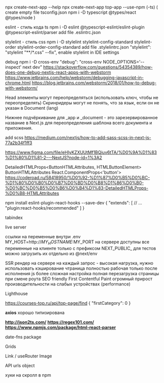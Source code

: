 npx create-next-app --help
npx create-next-app top-app --use-npm (-ts)
(
create empty file tsconfig.json
npm i -D typescript @types/react @types/node
)

eslint - стиль кода ts
npm i -D eslint @typescript-eslint/eslint-plugin @typescript-eslint/parser
add file .eslintrc.json

stylelint - стиль css
npm i -D stylelint stylelint-config-standard stylelint-order stylelint-order-config-standard
add file .stylelintrc.json
"stylelint": "stylelint \"**/*.css\" --fix",
enable stylelint in IDE settings

debug
npm i -D cross-env
"debug": "cross-env NODE_OPTIONS='--inspect' next dev"
https://stackoverflow.com/questions/54354389/how-does-one-debug-nextjs-react-apps-with-webstorm
https://www.jetbrains.com/help/webstorm/debugging-javascript-in-chrome.html
https://blog.jetbrains.com/webstorm/2018/01/how-to-debug-with-webstorm/


Head элементы могут переопределяться (использовать ключ, чтобы не переопределять)
Скринридеры могут не понять, что за язык, если он не указан в Document (lang)

Нижнее подчёркивание для _app и _document - это зарезервированное название в Next.js для переопределения шаблона всего документа и приложения.

add scss https://medium.com/nextjs/how-to-add-sass-scss-in-next-js-77a2b34f1ff3

https://www.figma.com/file/eHIyKZXUUtMf1BQiuv6tTA/%D0%9A%D1%83%D1%80%D1%81-2---NextJS?node-id=1%3A2



DetailedHTMLProps<ButtonHTMLAttributes<HTMLButtonElement>, HTMLButtonElement>
ButtonHTMLAttributes <HTMLButtonElement>
React.ComponentProps<'button'>
https://coderoad.ru/58418950/%D0%92-%D1%87%D0%B5%D0%BC-%D1%80%D0%B0%D0%B7%D0%BD%D0%B8%D1%86%D0%B0-%D0%BC%D0%B5%D0%B6%D0%B4%D1%83-DetailedHTMLProps-%D0%B8-HTMLAttributes

npm install eslint-plugin-react-hooks --save-dev
{
    "extends": [
        // ...
        "plugin:react-hooks/recommended"
    ]
}

tabindex

live server

ссылки на переменные внутри .env MY_HOST=http://$MY_HOSTNAME:$MY_PORT
на сервере доступны все переменные
на клиенте только с префиксом NEXT_PUBLIC_
для тестов можно загрузить их отдельно из @next/env

SSR
рендер на сервере на каждый запрос - высокая нагрузка, нужно использовать кэширование
чтраница полностью рабочая только после исполнения js
более сложная настройка
полная перезагрузка страницы при смене роута
SEO friendly
First Contentful Paint
огромный прирост производительности на слабых устройствах (performance)

Lighthouse

https://courses-top.ru/api/top-page/find
{
"firstCategory": 0
}

**axios** хорошо типизирована

**http://json2ts.com/**
**https://regex101.com/**
**https://www.npmjs.com/package/html-react-parser**

date-fns package

Grids

Link / useRouter
Image

API urls object

хуки на скролл в npm